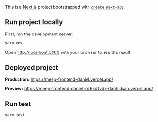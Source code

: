 This is a [Next.js](https://nextjs.org/) project bootstrapped with [`create-next-app`](https://github.com/vercel/next.js/tree/canary/packages/create-next-app).

## Run project locally

First, run the development server:

```bash
yarn dev
```

Open [http://localhost:3000](http://localhost:3000) with your browser to see the result.

## Deployed project

**Production:** https://meep-frontend-daniel.vercel.app/

**Preview:** https://meep-frontend-daniel-oz6kd1vdy-danhidsan.vercel.app/

## Run test

```bash
yarn test
```
